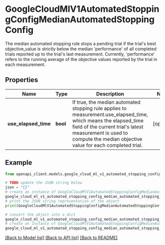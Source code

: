 # GoogleCloudMlV1AutomatedStoppingConfigMedianAutomatedStoppingConfig

The median automated stopping rule stops a pending trial if the trial's best objective_value is strictly below the median 'performance' of all completed trials reported up to the trial's last measurement. Currently, 'performance' refers to the running average of the objective values reported by the trial in each measurement.

## Properties

Name | Type | Description | Notes
------------ | ------------- | ------------- | -------------
**use_elapsed_time** | **bool** | If true, the median automated stopping rule applies to measurement.use_elapsed_time, which means the elapsed_time field of the current trial&#39;s latest measurement is used to compute the median objective value for each completed trial. | [optional] 

## Example

```python
from openapi_client.models.google_cloud_ml_v1_automated_stopping_config_median_automated_stopping_config import GoogleCloudMlV1AutomatedStoppingConfigMedianAutomatedStoppingConfig

# TODO update the JSON string below
json = "{}"
# create an instance of GoogleCloudMlV1AutomatedStoppingConfigMedianAutomatedStoppingConfig from a JSON string
google_cloud_ml_v1_automated_stopping_config_median_automated_stopping_config_instance = GoogleCloudMlV1AutomatedStoppingConfigMedianAutomatedStoppingConfig.from_json(json)
# print the JSON string representation of the object
print(GoogleCloudMlV1AutomatedStoppingConfigMedianAutomatedStoppingConfig.to_json())

# convert the object into a dict
google_cloud_ml_v1_automated_stopping_config_median_automated_stopping_config_dict = google_cloud_ml_v1_automated_stopping_config_median_automated_stopping_config_instance.to_dict()
# create an instance of GoogleCloudMlV1AutomatedStoppingConfigMedianAutomatedStoppingConfig from a dict
google_cloud_ml_v1_automated_stopping_config_median_automated_stopping_config_from_dict = GoogleCloudMlV1AutomatedStoppingConfigMedianAutomatedStoppingConfig.from_dict(google_cloud_ml_v1_automated_stopping_config_median_automated_stopping_config_dict)
```
[[Back to Model list]](../README.md#documentation-for-models) [[Back to API list]](../README.md#documentation-for-api-endpoints) [[Back to README]](../README.md)


